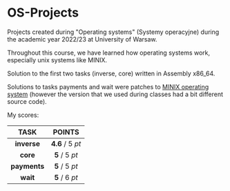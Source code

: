# OS-Projects

Projects created during "Operating systems" (Systemy operacyjne) during the academic year 2022/23 at University of Warsaw.

Throughout this course, we have learned how operating systems work, especially unix systems like MINIX.

Solution to the first two tasks (inverse, core)  written in Assembly x86_64.

Solutions to tasks payments and wait were patches to [MINIX operating system](https://github.com/Stichting-MINIX-Research-Foundation/minix) (however the version that we used during classes had a bit different source code).


My scores:

| TASK           | POINTS            | 
| :------------: | :------------:    |
| **inverse**     |  **4.6** / 5 _pt_ |
| **core**	   | **5** / 5 _pt_ |
| **payments** | **5** / 5 _pt_ |
| **wait** | **5** / 6 _pt_



